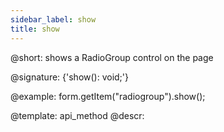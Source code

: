 ```yaml
---
sidebar_label: show
title: show
---          
```


@short: shows a RadioGroup control on the page

@signature: {'show(): void;'}

@example:
form.getItem("radiogroup").show();


@template: api_method
@descr:


